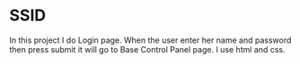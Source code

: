 # SSID
In this project I do Login page.
When the user enter her name and password then press submit it will go to Base Control Panel page.
I use html and css.
